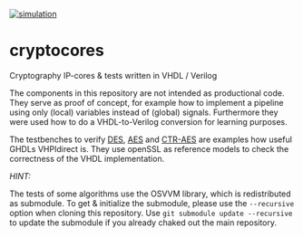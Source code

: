 [![simulation](https://img.shields.io/github/workflow/status/tmeissner/cryptocores/Simulation/master?longCache=true&style=flat-square&label=simulation&logo=Github%20Actions&logoColor=fff)](https://github.com/tmeissner/cryptocores/actions?query=workflow%3ASimulation)

# cryptocores
Cryptography IP-cores & tests written in VHDL / Verilog

The components in this repository are not intended as productional code.
They serve as proof of concept, for example how to implement a pipeline using
only (local) variables instead of (global) signals. Furthermore they were used
how to do a VHDL-to-Verilog conversion for learning purposes.

The testbenches to verify [DES](des/sim/vhdl/), [AES](aes/sim/vhdl/) and [CTR-AES](ctraes/sim/vhdl/) are examples
how useful GHDLs VHPIdirect is. They use openSSL as reference models to check the correctness
of the VHDL implementation.

*HINT:*

The tests of some algorithms use the OSVVM library, which is redistributed as
submodule. To get & initialize the submodule, please use the `--recursive` option
when cloning this repository. Use `git submodule update --recursive` to update the submodule if you already chaked out the main repository.
